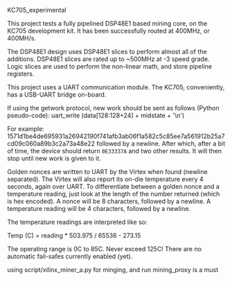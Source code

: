 KC705\_experimental

This project tests a fully pipelined DSP48E1 based mining core, on the KC705 development kit. It has been successfully routed at 400MHz, or 400MH/s.

The DSP48E1 design uses DSP48E1 slices to perform almost all of the additions. DSP48E1 slices are rated up to ~500MHz at -3 speed grade. Logic slices are used to perform the non-linear math, and store pipeline registers.

This project uses a UART communication module. The KC705, conveniently, has a USB-UART bridge on-board.

If using the getwork protocol, new work should be sent as follows (Python pseudo-code):
    uart_write (data[128:128+24] + midstate + '\n')

For example:
    1571d1be4de695931a26942190f741afb3ab06f1a582c5c85ee7a561912b25a7cd09c060a89b3c2a73a48e22
followed by a newline. After which, after a bit of time, the device should return `0E33337A` and two other results. It will then stop until new work is given to it.

Golden nonces are written to UART by the Virtex when found (newline separated). The Virtex will also report its on-die temperature every 4 seconds, again over UART. To differentiate between a golden nonce and a temperature reading, just look at the length of the number returned (which is hex encoded). A nonce will be 8 characters, followed by a newline. A temperature reading will be 4 characters, followed by a newline.

The temperature readings are interpreted like so:

Temp (C) = reading * 503.975 / 65536 - 273.15

The operating range is 0C to 85C. Never exceed 125C! There are no automatic fail-safes currently enabled (yet).

using script/xilinx_miner_a.py for minging, and run mining_proxy is a must
